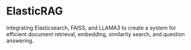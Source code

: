 # ElasticRAG
Integrating Elasticsearch, FAISS, and LLAMA3 to create a system for efficient document retrieval, embedding, similarity search, and question answering.
